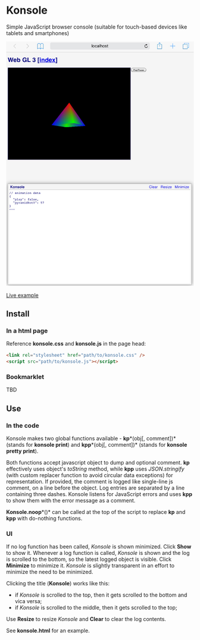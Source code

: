 # Konsole

Simple JavaScript browser console (suitable for touch-based devices like tablets and smartphones)

![Screenshot of Konsole on an iPad mini 3](./screenshot.png)

[Live example](https://rpeev.github.io/konsole/)

## Install

### In a html page

Reference **konsole.css** and **konsole.js** in the page head:  

```html
<link rel="stylesheet" href="path/to/konsole.css" />  
<script src="path/to/konsole.js"></script>
```

### Bookmarklet

TBD

## Use

### In the code

Konsole makes two global functions available - **kp***(obj[, comment])* (stands for **konsole print**) and **kpp***(obj[, comment])* (stands for **konsole pretty print**).

Both functions accept javascript object to dump and optional comment. **kp** effectively uses object's *toString* method, while **kpp** uses *JSON.stringify* (with custom replacer function to avoid circular data exceptions) for representation. If provided, the comment is logged like single-line js comment, on a line before the object. Log entries are separated by a line containing three dashes. Konsole listens for JavaScript errors and uses **kpp** to show them with the error message as a comment.

**Konsole.noop***()* can be called at the top of the script to replace **kp** and **kpp** with do-nothing functions.

### UI

If no log function has been called, *Konsole* is shown minimized. Click **Show** to show it. Whenever a log function is called, *Konsole* is shown and the log is scrolled to the bottom, so the latest logged object is visible. Click **Minimize** to minimize it. *Konsole* is slightly transparent in an effort to minimize the need to be minimized.

Clicking the title (**Konsole**) works like this:

- if *Konsole* is scrolled to the top, then it gets scrolled to the bottom and vica versa;
- if *Konsole* is scrolled to the middle, then it gets scrolled to the top;

Use **Resize** to resize *Konsole* and **Clear** to clear the log contents.

See **konsole.html** for an example.
